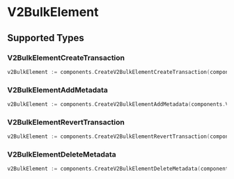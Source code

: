 # V2BulkElement


## Supported Types

### V2BulkElementCreateTransaction

```go
v2BulkElement := components.CreateV2BulkElementCreateTransaction(components.V2BulkElementCreateTransaction{/* values here */})
```

### V2BulkElementAddMetadata

```go
v2BulkElement := components.CreateV2BulkElementAddMetadata(components.V2BulkElementAddMetadata{/* values here */})
```

### V2BulkElementRevertTransaction

```go
v2BulkElement := components.CreateV2BulkElementRevertTransaction(components.V2BulkElementRevertTransaction{/* values here */})
```

### V2BulkElementDeleteMetadata

```go
v2BulkElement := components.CreateV2BulkElementDeleteMetadata(components.V2BulkElementDeleteMetadata{/* values here */})
```

